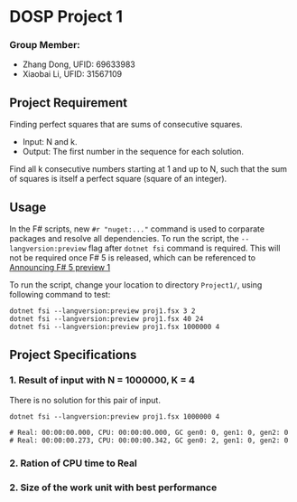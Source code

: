 # DOSP Project 1
### Group Member:
- Zhang Dong, UFID: 69633983
- Xiaobai Li, UFID: 31567109
## Project Requirement
Finding perfect squares  that are sums of consecutive squares.
- Input: N and k.
- Output: The first number in the sequence for each solution.

Find all k consecutive numbers starting at 1 and up to N, such that the sum of squares is itself a perfect square (square of an integer).

## Usage
In the F# scripts, new `#r "nuget:..."` command is used to corparate packages and resolve all dependencies. To run the script, the `--langversion:preview` flag after `dotnet fsi` command is required. This will not be required once F# 5 is released, which can be referenced to [Announcing F# 5 preview 1](https://devblogs.microsoft.com/dotnet/announcing-f-5-preview-1/)

To run the script, change your location to directory `Project1/`, using following command to test:
```shell
dotnet fsi --langversion:preview proj1.fsx 3 2
dotnet fsi --langversion:preview proj1.fsx 40 24
dotnet fsi --langversion:preview proj1.fsx 1000000 4
```

## Project Specifications
### 1. Result of input with N = 1000000, K = 4
There is no solution for this pair of input.

```shell
dotnet fsi --langversion:preview proj1.fsx 1000000 4

# Real: 00:00:00.000, CPU: 00:00:00.000, GC gen0: 0, gen1: 0, gen2: 0
# Real: 00:00:00.273, CPU: 00:00:00.342, GC gen0: 2, gen1: 0, gen2: 0
```
### 2. Ration of CPU time to Real

### 2. Size of the work unit with best performance
